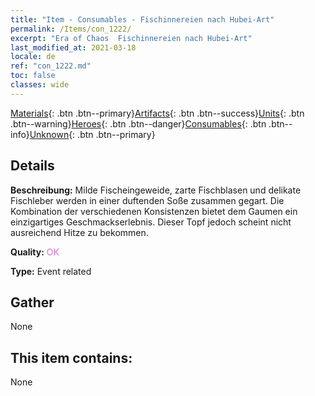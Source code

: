 ```yaml
---
title: "Item - Consumables - Fischinnereien nach Hubei-Art"
permalink: /Items/con_1222/
excerpt: "Era of Chaos  Fischinnereien nach Hubei-Art"
last_modified_at: 2021-03-18
locale: de
ref: "con_1222.md"
toc: false
classes: wide
---
```

 [Materials](/de/Items/){: .btn .btn--primary}[Artifacts](/de/Items/Artifacts/){: .btn .btn--success}[Units](/de/Items/Units/){: .btn .btn--warning}[Heroes](/de/Items/Heroes/){: .btn .btn--danger}[Consumables](/de/Items/Consumables/){: .btn .btn--info}[Unknown](/de/Items/Unknown/){: .btn .btn--primary}

## Details
 **Beschreibung:** Milde Fischeingeweide, zarte Fischblasen und delikate Fischleber werden in einer duftenden Soße zusammen gegart. Die Kombination der verschiedenen Konsistenzen bietet dem Gaumen ein einzigartiges Geschmackserlebnis. Dieser Topf jedoch scheint nicht ausreichend Hitze zu bekommen.

 **Quality:** <span style="color: #DA70D6">OK</span>

 **Type:** Event related

## Gather

  None

## This item contains:

  None

